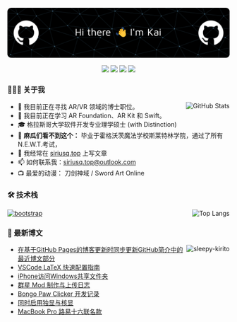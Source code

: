 ![Header](./github-header-image.png)

<p align="center">
  <a href="./README.md"><img src="https://img.shields.io/badge/ENGLISH_README-4285F4?style=for-the-badge&logo=googletranslate&logoColor=ffffff"/></a>
  <a href="https://siriusq.top"><img src="https://img.shields.io/badge/%E5%8D%9A%E5%AE%A2_siriusq.top-333333?style=for-the-badge&logo=hexo"/></a>
  <a href="https://leetcode.com/Siriusq/"><img src="https://img.shields.io/badge/LeetCode-FFA116?style=for-the-badge&logo=leetcode&logoColor=ffffff"/></a>
  <a href="mailto:siriusq.top@outlook.com"><img src="https://img.shields.io/badge/EMail_siriusq.top%40outlook.com-0078D4?style=for-the-badge&logo=microsoftoutlook"/></a>
</p>

### 👨🏻‍💻 关于我
<img 
  src="https://github-readme-stats.vercel.app/api?username=Siriusq&show_icons=true&count_private=true&theme=transparent" 
  alt="GitHub Stats" align="right" />

- 🔭 我目前正在寻找 AR/VR 领域的博士职位。
- 🌱 我目前正在学习 AR Foundation、AR Kit 和 Swift。
- 🎓 格拉斯哥大学软件开发专业理学硕士 (with Distinction)
- 🔮 **麻瓜们看不到这个：** 毕业于霍格沃茨魔法学校斯莱特林学院，通过了所有 N.E.W.T.考试，
- 📝 我经常在 [siriusq.top](siriusq.top) 上写文章
- 📫 如何联系我：siriusq.top@outlook.com
- 📺 最爱的动漫： 刀剑神域 / Sword Art Online



### 🛠 技术栈
<img 
  src="https://github-readme-stats.vercel.app/api/top-langs/?username=Siriusq&layout=compact&theme=transparent" 
  alt="Top Langs" align="right" />

<p align="left"> 
  <a href="https://github.com/tandpfun/skill-icons" target="_blank" rel="noreferrer"> 
    <img src="https://skillicons.dev/icons?i=c,cs,css,html,java,js,latex,md,py,bootstrap,django,dotnet,eclipse,git,idea,nginx,postgres,powershell,sqlite,unity,visualstudio,vscode,autocad,ai,ps,pr,sketchup&theme=dark&perline=9" alt="bootstrap"/> 
  </a>
</p>



### 📝 最新博文
<img 
  src="./sleepy-kirito.gif" 
  alt="sleepy-kirito" align="right" height="160px" />

<!-- Start_Position -->
- [在基于GitHub Pages的博客更新时同步更新GitHub简介中的最近博文部分](https://siriusq.top/auto-update-profile-latest-blog-posts.html)
- [VSCode LaTeX 快速配置指南](https://siriusq.top/latex-vscode-quick-config.html)
- [iPhone访问Windows共享文件夹](https://siriusq.top/iOS-Windows-File-Share.html)
- [群星 Mod 制作与上传日志](https://siriusq.top/Stellaris-Mod.html)
- [Bongo Paw Clicker 开发记录](https://siriusq.top/BongoPawClicker.html)
- [同时启用独显与核显](https://siriusq.top/TurnOniGpu.html)
- [MacBook Pro 路易十六联名款](https://siriusq.top/MacBookProHeadless.html)
<!-- End_Position -->
